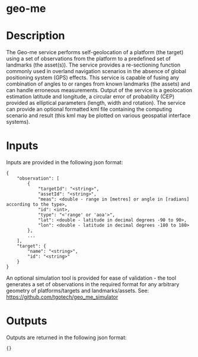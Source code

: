 # geo-me

# Description
The Geo-me service performs self-geolocation of a platform (the target) using a set of observations from the platform to a predefined set of landmarks (the asset(s)). The service provides a re-sectioning function commonly used in overland navigation scenarios in the absence of global positioning system (GPS) effects. This service is capable of fusing any combination of angles to or ranges from known landmarks (the assets) and can handle erroneous measurements. Output of the service is a geolocation estimation latitude and longitude, a circular error of probability (CEP) provided as elliptical parameters (length, width and rotation). The service can provide an optional formatted kml file containing the computing scenario and result (this kml may be plotted on various geospatial interface systems).

# Inputs
Inputs are provided in the following json format:
```
{
    "observation": [
        {
            "targetId": "<string>",
            "assetId": "<string>",
            "meas": <double - range in [metres] or angle in [radians] according to the type>,          
            "id": <int>,
            "type": "<'range' or 'aoa'>",
            "lat": <double - latitude in decimal degrees -90 to 90>,
            "lon": <double - latitude in decimal degrees -180 to 180>
        },
        ...
    ],
    "target": {
        "name": "<string>",
        "id": "<string>"
    }
}
```
An optional simulation tool is provided for ease of validation - the tool generates a set of observations in the required format for any arbitrary geometry of platforms/targets and landmarks/assets. See: https://github.com/tgotech/geo_me_simulator
  
# Outputs
Outputs are returned in the following json format:
```
{}
```
